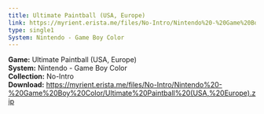 ```yaml
---
title: Ultimate Paintball (USA, Europe)
link: https://myrient.erista.me/files/No-Intro/Nintendo%20-%20Game%20Boy%20Color/Ultimate%20Paintball%20(USA,%20Europe).zip
type: single1
System: Nintendo - Game Boy Color
---
```

<b>Game:</b> Ultimate Paintball (USA, Europe)<br>
<b>System:</b> Nintendo - Game Boy Color<br>
<b>Collection:</b> No-Intro<br>
<b>Download:</b> https://myrient.erista.me/files/No-Intro/Nintendo%20-%20Game%20Boy%20Color/Ultimate%20Paintball%20(USA,%20Europe).zip